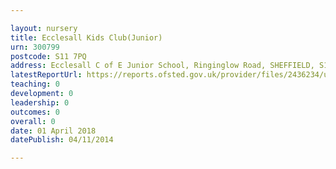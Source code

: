 ```yaml
---

layout: nursery
title: Ecclesall Kids Club(Junior)
urn: 300799
postcode: S11 7PQ
address: Ecclesall C of E Junior School, Ringinglow Road, SHEFFIELD, S11 7PQ
latestReportUrl: https://reports.ofsted.gov.uk/provider/files/2436234/urn/300799.pdf
teaching: 0
development: 0
leadership: 0
outcomes: 0
overall: 0
date: 01 April 2018 
datePublish: 04/11/2014

---
```


